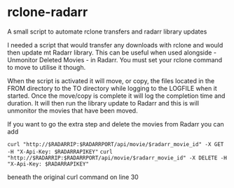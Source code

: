 # rclone-radarr
A small script to automate rclone transfers and radarr library updates

I needed a script that would transfer any downloads with rclone and would then update mt Radarr library. 
This can be useful when used alongside - Unmonitor Deleted Movies - in Radarr. 
You must set your rclone command to move to utilise it though. 

When the script is activated it will move, or copy, the files located in the FROM directory to the TO directory while logging to the LOGFILE when it started. 
Once the move/copy is complete it will log the completion time and duration. 
It will then run the library update to Radarr and this is will unmonitor the movies that have been moved. 

If you want to go the extra step and delete the movies from Radarr you can add

`curl "http://$RADARRIP:$RADARRPORT/api/movie/$radarr_movie_id" -X GET -H "X-Api-Key: $RADARRAPIKEY"`
`curl "http://$RADARRIP:$RADARRPORT/api/movie/$radarr_movie_id" -X DELETE -H "X-Api-Key: $RADARRAPIKEY"`

beneath the original curl command on line 30
